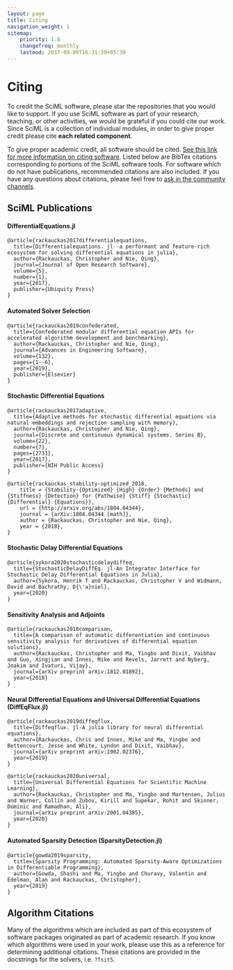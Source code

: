 ```yaml
---
layout: page
title: Citing
navigation_weight: 1
sitemap:
    priority: 1.0
    changefreq: monthly
    lastmod: 2017-09-09T16:31:30+05:30
---
```


# Citing

To credit the SciML software, please star the repositories that you would
like to support. If you use SciML software as part of your research, teaching, or other activities,
we would be grateful if you could cite our work. Since SciML is a collection of individual
modules, in order to give proper credit please cite **each related component**.

To give proper academic credit, all software should be cited.
[See this link for more information on citing software](https://openresearchsoftware.metajnl.com/about/#q11).
Listed below are BibTex citations corresponding to portions of the SciML
software tools. For software which do not have publications, recommended
citations are also included. If you have any questions about citations,
please feel free to [ask in the community channels](/community.html).

## SciML Publications

#### DifferentialEquations.jl

```
@article{rackauckas2017differentialequations,
  title={Differentialequations. jl--a performant and feature-rich ecosystem for solving differential equations in julia},
  author={Rackauckas, Christopher and Nie, Qing},
  journal={Journal of Open Research Software},
  volume={5},
  number={1},
  year={2017},
  publisher={Ubiquity Press}
}
```

#### Automated Solver Selection

```
@article{rackauckas2019confederated,
  title={Confederated modular differential equation APIs for accelerated algorithm development and benchmarking},
  author={Rackauckas, Christopher and Nie, Qing},
  journal={Advances in Engineering Software},
  volume={132},
  pages={1--6},
  year={2019},
  publisher={Elsevier}
}
```

#### Stochastic Differential Equations

```
@article{rackauckas2017adaptive,
  title={Adaptive methods for stochastic differential equations via natural embeddings and rejection sampling with memory},
  author={Rackauckas, Christopher and Nie, Qing},
  journal={Discrete and continuous dynamical systems. Series B},
  volume={22},
  number={7},
  pages={2731},
  year={2017},
  publisher={NIH Public Access}
}
```

```
@article{rackauckas_stability-optimized_2018,
	title = {Stability-{Optimized} {High} {Order} {Methods} and {Stiffness} {Detection} for {Pathwise} {Stiff} {Stochastic} {Differential} {Equations}},
	url = {http://arxiv.org/abs/1804.04344},
	journal = {arXiv:1804.04344 [math]},
	author = {Rackauckas, Christopher and Nie, Qing},
	year = {2018},
}
```

#### Stochastic Delay Differential Equations

```
@article{sykora2020stochasticdelaydiffeq,
  title={StochasticDelayDiffEq. jl-An Integrator Interface for Stochastic Delay Differential Equations in Julia},
  author={Sykora, Henrik T and Rackauckas, Christopher V and Widmann, David and Bachrathy, D{\'a}niel},
  year={2020}
}
```

#### Sensitivity Analysis and Adjoints

```
@article{rackauckas2018comparison,
  title={A comparison of automatic differentiation and continuous sensitivity analysis for derivatives of differential equation solutions},
  author={Rackauckas, Christopher and Ma, Yingbo and Dixit, Vaibhav and Guo, Xingjian and Innes, Mike and Revels, Jarrett and Nyberg, Joakim and Ivaturi, Vijay},
  journal={arXiv preprint arXiv:1812.01892},
  year={2018}
}
```

#### Neural Differential Equations and Universal Differential Equations (DiffEqFlux.jl)

```
@article{rackauckas2019diffeqflux,
  title={Diffeqflux. jl-A julia library for neural differential equations},
  author={Rackauckas, Chris and Innes, Mike and Ma, Yingbo and Bettencourt, Jesse and White, Lyndon and Dixit, Vaibhav},
  journal={arXiv preprint arXiv:1902.02376},
  year={2019}
}
```

```
@article{rackauckas2020universal,
  title={Universal Differential Equations for Scientific Machine Learning},
  author={Rackauckas, Christopher and Ma, Yingbo and Martensen, Julius and Warner, Collin and Zubov, Kirill and Supekar, Rohit and Skinner, Dominic and Ramadhan, Ali},
  journal={arXiv preprint arXiv:2001.04385},
  year={2020}
}
```

#### Automated Sparsity Detection (SparsityDetection.jl)

```
@article{gowda2019sparsity,
  title={Sparsity Programming: Automated Sparsity-Aware Optimizations in Differentiable Programming},
  author={Gowda, Shashi and Ma, Yingbo and Churavy, Valentin and Edelman, Alan and Rackauckas, Christopher},
  year={2019}
}
```

## Algorithm Citations

Many of the algorithms which are included as part of this ecosystem of software
packages originated as part of academic research. If you know which algorithms
were used in your work, please use this as a reference for determining additional
citations. These citations are provided in the docstrings for the solvers,
i.e. `?Tsit5`.
